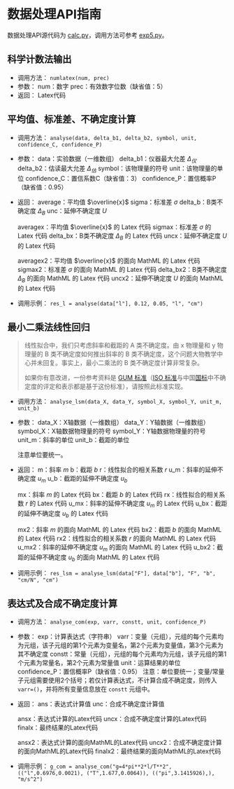 # 数据处理API指南

数据处理API源代码为 [calc.py](api/calc.py)，调用方法可参考 [exp5.py](module/exp5.py)。

## 科学计数法输出

- 调用方法：
  `numlatex(num, prec)`
- 参数：
  num：数字
  prec：有效数字位数（缺省值：5）
- 返回：
  Latex代码

## 平均值、标准差、不确定度计算

- 调用方法：
  `analyse(data, delta_b1, delta_b2, symbol, unit, confidence_C, confidence_P)`
- 参数：
  data：实验数据（一维数组）
  delta_b1：仪器最大允差 $\Delta_仪$
  delta_b2：估读最大允差 $\Delta_估$
  symbol：该物理量的符号
  unit：该物理量的单位
  confidence_C：置信系数C（缺省值：3）
  confidence_P：置信概率P（缺省值：0.95）
- 返回：
  average：平均值 $\overline{x}$
  sigma：标准差 $\sigma$
  delta_b：B类不确定度 $\Delta_B$
  unc：延伸不确定度 $U$

  averagex：平均值 $\overline{x}$ 的 Latex 代码
  sigmax：标准差 $\sigma$ 的 Latex 代码
  delta_bx：B类不确定度 $\Delta_B$ 的 Latex 代码
  uncx：延伸不确定度 $U$ 的 Latex 代码

  averagex2：平均值 $\overline{x}$ 的面向 MathML 的 Latex 代码
  sigmax2：标准差 $\sigma$ 的面向 MathML 的 Latex 代码
  delta_bx2：B类不确定度 $\Delta_B$ 的面向 MathML 的 Latex 代码
  uncx2：延伸不确定度 $U$ 的面向 MathML 的 Latex 代码
- 调用示例：
  `res_l = analyse(data["l"], 0.12, 0.05, "l", "cm")`

## 最小二乘法线性回归

> 线性拟合中，我们只考虑斜率和截距的 A 类不确定度。由 x 物理量和 y 物理量的 B 类不确定度如何推出斜率的 B 类不确定度，这个问题大物教学中心并未回复。事实上，最小二乘法的 B 类不确定度计算非常复杂。
>
> 如果你有意改进，一份参考资料是 [GUM 标准](https://www.bipm.org/documents/20126/2071204/JCGM_100_2008_E.pdf)（[ISO 标准](https://www.iso.org/standard/50461.html)与中国[国标](https://std.samr.gov.cn/gb/search/gbDetailed?id=71F772D8230BD3A7E05397BE0A0AB82A)中不确定度的评定和表示都是基于这份标准），请按照此标准实现。

- 调用方法：
  `analyse_lsm(data_X, data_Y, symbol_X, symbol_Y, unit_m, unit_b)`
  
- 参数：
  data_X：X轴数据（一维数组）
  data_Y：Y轴数据（一维数组）
  symbol_X：X轴数据物理量的符号
  symbol_Y：Y轴数据物理量的符号
  unit_m：斜率的单位
  unit_b：截距的单位
  
  注意单位要统一。
  
- 返回：
  m：斜率 $m$
  b：截距 $b$
  r：线性拟合的相关系数 $r$
  u_m：斜率的延伸不确定度 $u_m$
  u_b：截距的延伸不确定度 $u_b$

  mx：斜率 $m$ 的 Latex 代码
  bx：截距 $b$ 的 Latex 代码
  rx：线性拟合的相关系数 $r$ 的 Latex 代码
  u_mx：斜率的延伸不确定度 $u_m$ 的 Latex 代码
  u_bx：截距的延伸不确定度 $u_b$ 的 Latex 代码

  mx2：斜率 $m$ 的面向 MathML 的 Latex 代码
  bx2：截距 $b$ 的面向 MathML 的 Latex 代码
  rx2：线性拟合的相关系数 $r$ 的面向 MathML 的 Latex 代码
  u_mx2：斜率的延伸不确定度 $u_m$ 的面向 MathML 的 Latex 代码
  u_bx2：截距的延伸不确定度 $u_b$ 的面向 MathML 的 Latex 代码
  
- 调用示例：
  `res_lsm = analyse_lsm(data["F"], data["b"], "F", "b", "cm/N", "cm")`

## 表达式及合成不确定度计算

- 调用方法：
  `analyse_com(exp, varr, constt, unit, confidence_P)`
- 参数：
  exp：计算表达式（字符串）
  varr：变量（元组），元组的每个元素均为元组，该子元组的第1个元素为变量名，第2个元素为变量值，第3个元素为其不确定度
  constt：常量（元组），元组的每个元素均为元组，该子元组的第1个元素为常量名，第2个元素为常量值
  unit：运算结果的单位
  confidence_P：置信概率P（缺省值：0.95）
  注意：单位要统一；变量/常量子元组需要使用2个括号；若仅计算表达式，不计算合成不确定度，则传入 `varr=()`，并将所有变量信息放在 `constt` 元组中。
- 返回：
  ans：表达式计算值
  unc：合成不确定度计算值

  ansx：表达式计算的Latex代码
  uncx：合成不确定度计算的Latex代码
  finalx：最终结果的Latex代码

  ansx2：表达式计算的面向MathML的Latex代码
  uncx2：合成不确定度计算的面向MathML的Latex代码
  finalx2：最终结果的面向MathML的Latex代码
- 调用示例：
  `g_com = analyse_com("g=4*pi**2*l/T**2", (("l",0.6976,0.0021), ("T",1.677,0.0064)), (("pi",3.1415926),), "m/s^2")`
